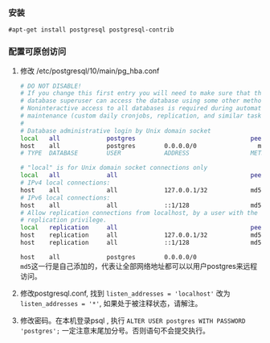 ### 安装
`#apt-get install postgresql postgresql-contrib`

### 配置可原创访问
1. 修改 /etc/postgresql/10/main/pg_hba.conf

   ```bash
   # DO NOT DISABLE!
   # If you change this first entry you will need to make sure that the
   # database superuser can access the database using some other method.
   # Noninteractive access to all databases is required during automatic
   # maintenance (custom daily cronjobs, replication, and similar tasks).
   #
   # Database administrative login by Unix domain socket
   local   all             postgres                                peer
   host    all             postgres        0.0.0.0/0                 md5
   # TYPE  DATABASE        USER            ADDRESS                 METHOD
   
   # "local" is for Unix domain socket connections only
   local   all             all                                     peer
   # IPv4 local connections:
   host    all             all             127.0.0.1/32            md5
   # IPv6 local connections:
   host    all             all             ::1/128                 md5
   # Allow replication connections from localhost, by a user with the
   # replication privilege.
   local   replication     all                                     peer
   host    replication     all             127.0.0.1/32            md5
   host    replication     all             ::1/128                 md5
   ```

   `host    all             postgres        0.0.0.0/0                 md5`这一行是自己添加的，代表让全部网络地址都可以以用户postgres来远程访问。

2. 修改postgresql.conf, 找到 `listen_addresses = 'localhost'` 改为`listen_addresses = '*'`,  如果处于被注释状态，请解注。

3. 修改密码。在本机登录psql , 执行 `ALTER USER postgres WITH PASSWORD 'postgres';`   一定注意末尾加分号。否则语句不会提交执行。

